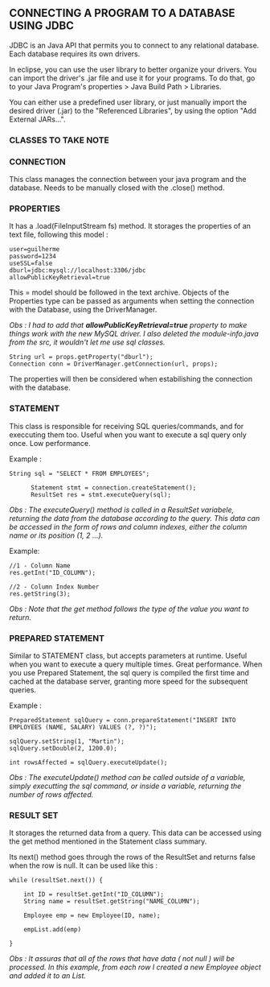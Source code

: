 ## CONNECTING A PROGRAM TO A DATABASE USING JDBC 

  JDBC is an Java API that permits you to connect to any relational database. Each database requires its own drivers.

  In eclipse, you can use the user library to better organize your drivers. You can import the driver's .jar file and use it for your programs. To do that, go to your 
  Java Program's properties > Java Build Path > Libraries.

  You can either use a predefined user library, or just manually import the desired driver (.jar) to the "Referenced Libraries", by using the option "Add External JARs...".

### CLASSES TO TAKE NOTE

### CONNECTION 

  This class manages the connection between your java program and the database. Needs to be manually closed with the .close() method.

### PROPERTIES

  It has a .load(FileInputStream fs) method. It storages the properties of an text file, following this model :

  ````
  user=guilherme
  password=1234
  useSSL=false
  dburl=jdbc:mysql://localhost:3306/jdbc
  allowPublicKeyRetrieval=true
  ````

  This <property>=<value> model should be followed in the text archive.
  Objects of the Properties type can be passed as arguments when setting the connection with the Database, using the DriverManager.

  *Obs : I had to add that **allowPublicKeyRetrieval=true** property to make things work with the new MySQL driver. I also deleted the module-info.java from the src, 
  it wouldn't let me use sql classes.*

  ````
  String url = props.getProperty("dburl");
  Connection conn = DriverManager.getConnection(url, props);
  ````

  The properties will then be considered when estabilishing the connection with the database.
  
### STATEMENT
  
  This class is responsible for receiving SQL queries/commands, and for execcuting them too. Useful when you want to execute a sql query only once. Low performance.
  
  Example :
  ````
  String sql = "SELECT * FROM EMPLOYEES";

        Statement stmt = connection.createStatement();
        ResultSet res = stmt.executeQuery(sql);
  ````
  *Obs : The executeQuery() method is called in a ResultSet variabele, returning the data from the database according to the query. This data can be accessed in the
  form of rows and column indexes, either the column name or its position (1, 2 ...).*
  
  Example:
  ````
  //1 - Column Name
  res.getInt("ID_COLUMN");  
  
  //2 - Column Index Number
  res.getString(3);  
  ````
  *Obs : Note that the get<type> method follows the type of the value you want to return.*
  
### PREPARED STATEMENT
  
  Similar to STATEMENT class, but accepts parameters at runtime. Useful when you want to execute a query multiple times. Great performance.
  When you use Prepared Statement, the sql query is compiled the first time and cached at the database server, granting more speed for the subsequent queries.
  
  Example :
  ````
  PreparedStatement sqlQuery = conn.prepareStatement("INSERT INTO EMPLOYEES (NAME, SALARY) VALUES (?, ?)");
  
  sqlQuery.setString(1, "Martin");
  sqlQuery.setDouble(2, 1200.0);
  
  int rowsAffected = sqlQuery.executeUpdate();
  ````
  
  *Obs : The executeUpdate() method can be called outside of a variable, simply executting the sql command, or inside a variable, returning the number
  of rows affected.*
  
### RESULT SET

  It storages the returned data from a query. This data can be accessed using the get<type> method mentioned in the Statement class summary.
  
  Its next() method goes through the rows of the ResultSet and returns false when the row is null. It can be used like this :
  
  ````
  while (resultSet.next()) {
      
      int ID = resultSet.getInt("ID_COLUMN");
      String name = resultSet.getString("NAME_COLUMN");
      
      Employee emp = new Employee(ID, name);
      
      empList.add(emp)
      
  }
  ````
  
  *Obs : It assuras that all of the rows that have data ( not null ) will be processed. In this example, from each row I created a new Employee object and 
  added it to an List<Employee>.*
  
  
  
  




